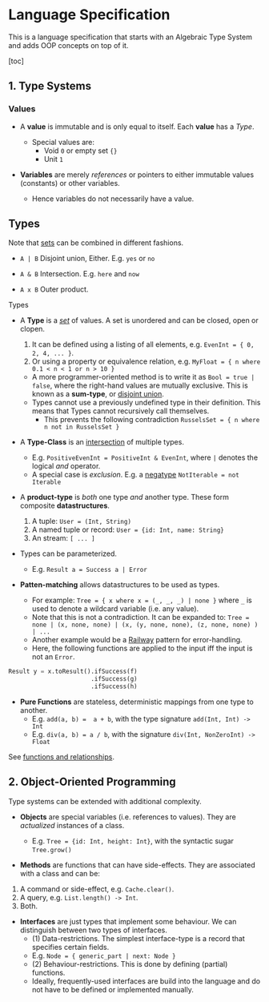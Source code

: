 # Language Specification

This is a language specification that starts with an Algebraic Type System and adds OOP concepts on top of it.

[toc]

## 1. Type Systems

### Values

* A **value** is immutable and is only equal to itself. Each **value** has a _Type_.
  * Special values are:
    * Void `0` or empty set `{}`
    * Unit `1`

* **Variables** are merely _references_ or pointers to either immutable values (constants) or other variables.
  * Hence variables do not necessarily have a value.

## Types

Note that [sets](https://en.wikipedia.org/wiki/Set_theory) can be combined in different fashions.

* `A | B` Disjoint union, Either. E.g. `yes` or `no`

* `A & B` Intersection. E.g. `here` and `now`

* `A x B` Outer product.

Types

* A **Type** is a [_set_](https://en.wikipedia.org/wiki/Set_theory) of values. A set is unordered and can be closed, open or clopen.
  1. It can be defined using a listing of all elements, e.g. `EvenInt = { 0, 2, 4, ... }`.
  2. Or using a property or equivalence relation, e.g. `MyFloat = { n where 0.1 < n < 1 or n > 10 }`
  * A more programmer-oriented method is to write it as `Bool = true | false`, where the right-hand values are mutually exclusive. This is known as a **sum-type**, or [disjoint union](https://en.wikipedia.org/wiki/Coproduct).
  * Types cannot use a previously undefined type in their definition. This means that Types cannot recursively call themselves.
    * This prevents the following contradiction `RusselsSet = { n where n not in RusselsSet }`

* A **Type-Class** is an [intersection](https://en.wikipedia.org/wiki/Intersection) of multiple types.
  * E.g. `PositiveEvenInt = PositiveInt & EvenInt`, where `|` denotes the logical _and_ operator.
  * A special case is _exclusion_. E.g. a [negatype](https://www.hillelwayne.com/negatypes/) `NotIterable = not Iterable`

* A **product-type** is _both_ one type _and_ another type. These form composite **datastructures**.

  1. A tuple:  `User = (Int, String)`
  2. A named tuple or record: `User = {id: Int, name: String}`
  3. An stream: `[ ... ]`

* Types can be parameterized.
  * E.g. `Result a = Success a | Error`

* **Patten-matching** allows datastructures to be used as types.

  * For example: `Tree = { x where x = (_, _, _) | none }` where `_` is used to denote a wildcard variable (i.e. any value).
  * Note that this is not a contradiction. It can be expanded to: `Tree = none | (x, none, none) | (x, (y, none, none), (z, none, none) ) | ...`
  * Another example would be a [Railway](https://fsharpforfunandprofit.com/rop/) pattern for error-handling.
  * Here, the following functions are applied to the input iff the input is not an `Error`.

```python
Result y = x.toResult().ifSuccess(f)
                       .ifSuccess(g)
                       .ifSuccess(h)
```

* **Pure Functions** are stateless, deterministic mappings from one type to another.
  * E.g. `add(a, b) =  a + b`, with the type signature `add(Int, Int) -> Int`
  * E.g. `div(a, b) = a / b`, with the signature `div(Int, NonZeroInt) -> Float`

See [functions and relationships](functions-relations.md).



## 2. Object-Oriented Programming

Type systems can be extended with additional complexity.

* **Objects** are special variables (i.e. references to values). They are _actualized_ instances of a class.
  * E.g. `Tree = {id: Int, height: Int}`, with the syntactic sugar `Tree.grow()`

* **Methods** are functions that can have side-effects. They are associated with a class and can be:
 1. A command or side-effect, e.g. `Cache.clear()`.
 2. A query, e.g. `List.length() -> Int`.
 3. Both.

* **Interfaces** are just types that implement some behaviour. We can distinguish between two types of interfaces.
  * (1) Data-restrictions. The simplest interface-type is a record that specifies certain fields.
  * E.g. `Node = { generic_part | next: Node }`
  * (2) Behaviour-restrictions. This is done by defining (partial) functions.
  * Ideally, frequently-used interfaces are build into the language and do not have to be defined or implemented manually.

